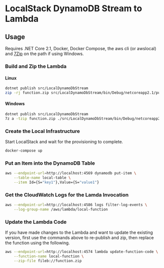 # LocalStack DynamoDB Stream to Lambda

## Usage

Requires .NET Core 2.1, Docker, Docker Compose, the aws cli (or awslocal) and [7Zip](https://www.7-zip.org/download.html) on the path if using Windows.

### Build and Zip the Lambda

#### Linux

```sh
dotnet publish src/LocalDynamoDbStream
zip -rj function.zip src/LocalDynamoDbStream/bin/Debug/netcoreapp2.1/publish
```

#### Windows

```sh
dotnet publish src/LocalDynamoDbStream
7z a -tzip function.zip ./src/LocalDynamoDbStream/bin/Debug/netcoreapp2.1/publish/*
```

### Create the Local Infrastructure

Start LocalStack and wait for the provisioning to complete.

```sh
docker-compose up
```

### Put an Item into the DynamoDB Table

```sh
aws --endpoint-url=http://localhost:4569 dynamodb put-item \
    --table-name local-table \
    --item Id={S="key1"},Value={S="value1"}
```

### Get the CloudWatch Logs for the Lamda Invocation

```sh
aws --endpoint-url=http://localhost:4586 logs filter-log-events \
    --log-group-name /aws/lambda/local-function
```

### Update the Lambda Code

If you have made changes to the Lambda and want to update the existing version, first use the commands above to re-publish and zip, then replace the function using the following.

```sh
aws --endpoint-url=http://localhost:4574 lambda update-function-code \
    --function-name local-function \
    --zip-file fileb://function.zip
```
